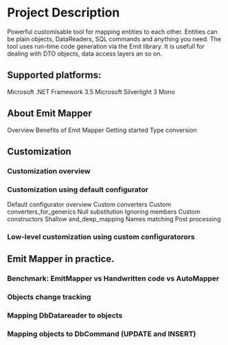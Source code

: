 # Project Description
Powerful customisable tool for mapping entities to each other. Entities can be plain objects, DataReaders, SQL commands and anything you need. The tool uses run-time code generation via the Emit library. It is usefull for dealing with DTO objects, data access layers an so on.
## Supported platforms:
Microsoft .NET Framework 3.5
Microsoft Silverlight 3
Mono
## About Emit Mapper
Overview
Benefits of Emit Mapper
Getting started
Type conversion
## Customization
### Customization overview

### Customization using default configurator
Default configurator overview
Custom converters
Custom converters_for_generics
Null substitution
Ignoring members
Custom constructors
Shallow and_deep_mapping
Names matching
Post processing

### Low-level customization using custom configuratorors
## Emit Mapper in practice.
### Benchmark: EmitMapper vs Handwritten code vs AutoMapper
### Objects change tracking
### Mapping DbDatareader to objects
### Mapping objects to DbCommand (UPDATE and INSERT)

